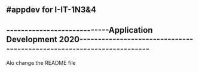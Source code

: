 #appdev for I-IT-1N3&4
----------------------------------------------------------------------------------------------------
----------------------------Application Development 2020----------------------------------------------------------------------
--------------------------------------------------------------------------------------------------
Alo change the  README file
